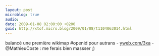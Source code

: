 ```yaml
---
layout: post
microblog: true
audio: 
date: 2009-01-08 02:00:00 +0200
guid: http://xtof.micro.blog/2009/01/08/t1104063014.html
---
```

balancé une première wikimap #openid pour autrans - [yweb.com/3xa](http://yweb.com/3xa) - @MathieuCoste : me ferais bien massser ;)
